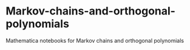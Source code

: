 # Markov-chains-and-orthogonal-polynomials
Mathematica notebooks for Markov chains and orthogonal polynomials
